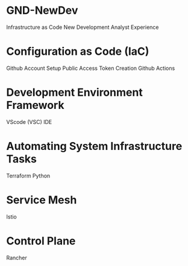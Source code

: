 # GND-NewDev
Infrastructure as Code New Development Analyst Experience

# Configuration as Code (IaC)
Github Account Setup 
Public Access Token Creation
Github Actions

# Development Environment Framework
VScode (VSC) IDE

# Automating System Infrastructure Tasks
Terraform
Python

# Service Mesh
Istio

# Control Plane
Rancher

